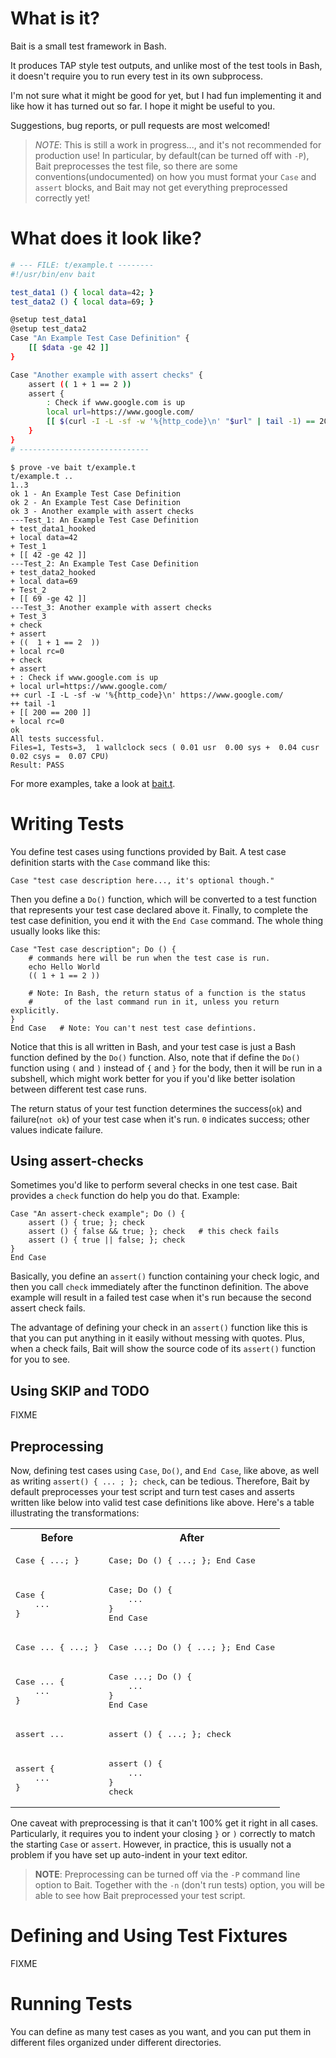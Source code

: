 What is it?
=============
Bait is a small test framework in Bash.

It produces TAP style test outputs, and unlike most of the test tools in Bash,
it doesn't require you to run every test in its own subprocess.

I'm not sure what it might be good for yet, but I had fun implementing it
and like how it has turned out so far. I hope it might be useful to you.

Suggestions, bug reports, or pull requests are most welcomed!

> *NOTE*: This is still a work in progress..., and it's not recommended for production use!
          In particular, by default(can be turned off with `-P`), Bait preprocesses
          the test file, so there are some conventions(undocumented) on how you must format
          your `Case` and `assert` blocks, and Bait may not get everything preprocessed
          correctly yet!


What does it look like?
==========================
```bash
# --- FILE: t/example.t --------
#!/usr/bin/env bait

test_data1 () { local data=42; }
test_data2 () { local data=69; }

@setup test_data1
@setup test_data2
Case "An Example Test Case Definition" {
    [[ $data -ge 42 ]]
}

Case "Another example with assert checks" {
    assert (( 1 + 1 == 2 ))
    assert {
        : Check if www.google.com is up
        local url=https://www.google.com/ 
        [[ $(curl -I -L -sf -w '%{http_code}\n' "$url" | tail -1) == 200 ]]
    }
}
# -----------------------------
```

```
$ prove -ve bait t/example.t
t/example.t .. 
1..3
ok 1 - An Example Test Case Definition
ok 2 - An Example Test Case Definition
ok 3 - Another example with assert checks
---Test_1: An Example Test Case Definition 
+ test_data1_hooked
+ local data=42
+ Test_1
+ [[ 42 -ge 42 ]]
---Test_2: An Example Test Case Definition 
+ test_data2_hooked
+ local data=69
+ Test_2
+ [[ 69 -ge 42 ]]
---Test_3: Another example with assert checks 
+ Test_3
+ check
+ assert
+ ((  1 + 1 == 2  ))
+ local rc=0
+ check
+ assert
+ : Check if www.google.com is up
+ local url=https://www.google.com/
++ curl -I -L -sf -w '%{http_code}\n' https://www.google.com/
++ tail -1
+ [[ 200 == 200 ]]
+ local rc=0
ok
All tests successful.
Files=1, Tests=3,  1 wallclock secs ( 0.01 usr  0.00 sys +  0.04 cusr  0.02 csys =  0.07 CPU)
Result: PASS
```

For more examples, take a look at [bait.t](t/bait.t).


Writing Tests
====================
You define test cases using functions provided by Bait.
A test case definition starts with the `Case` command like this:

    Case "test case description here..., it's optional though."

Then you define a `Do()` function, which will be converted to a test
function that represents your test case declared above it. Finally,
to complete the test case definition, you end it with the `End Case`
command. The whole thing usually looks like this:

    Case "Test case description"; Do () {
        # commands here will be run when the test case is run.
        echo Hello World
        (( 1 + 1 == 2 ))
         
        # Note: In Bash, the return status of a function is the status
        #       of the last command run in it, unless you return explicitly.
    }
    End Case   # Note: You can't nest test case defintions.

Notice that this is all written in Bash, and your test case is just
a Bash function defined by the `Do()` function. Also, note that if define the
`Do()` function using `(` and `)` instead of `{` and `}` for the body, then it
will be run in a subshell, which might work better for you if you'd like better
isolation between different test case runs.

The return status of your test function determines the success(`ok`) and
failure(`not ok`) of your test case when it's run. `0` indicates success; other
values indicate failure.


Using assert-checks
---------------------
Sometimes you'd like to perform several checks in one test case. Bait
provides a `check` function do help you do that. Example:

    Case "An assert-check example"; Do () {
        assert () { true; }; check
        assert () { false && true; }; check   # this check fails
        assert () { true || false; }; check
    }
    End Case

Basically, you define an `assert()` function containing your check logic,
and then you call `check` immediately after the functinon definition.
The above example will result in a failed test case when it's run because the
second assert check fails.

The advantage of defining your check in an `assert()` function like this is that
you can put anything in it easily without messing with quotes. Plus, when a check
fails, Bait will show the source code of its `assert()` function for you to see.

Using SKIP and TODO
----------------------
FIXME

Preprocessing
-----------------
Now, defining test cases using `Case`, `Do()`, and `End Case`, like above, as well
as writing `assert() { ... ; }; check`, can be tedious. Therefore, Bait by default
preprocesses your test script and turn test cases and asserts written like below into
valid test case definitions like above. Here's a table illustrating the transformations:

<table>
<tr><th>Before</th><th>After</th></tr>
<tr>
    <td><pre>Case { ...; }</pre></td><td><pre>Case; Do () { ...; }; End Case</pre></td>
</tr>
<tr>
  <td>
<pre>
Case {
    ...
}
</pre>
  </td>
  <td>
<pre>
Case; Do () {
    ...
}
End Case
</pre>
  </td>
</tr>
<tr><td><pre>Case ... { ...; }</pre></td><td><pre>Case ...; Do () { ...; }; End Case</pre></td></tr>
<tr>
  <td>
<pre>
Case ... {
    ...
}
</pre>
  </td>
  <td>
<pre>
Case ...; Do () {
    ...
}
End Case
</pre>
  </td>
</tr>
<tr><td><pre>assert ...</pre></td><td><pre>assert () { ...; }; check</pre></td></tr>
<tr>
  <td>
<pre>
assert {
    ...
}
</pre>
  </td>
  <td>
<pre>
assert () {
    ...
}
check
</pre>
  </td>
</tr>
</table>


One caveat with preprocessing is that it can't 100% get it right in all cases. Particularly,
it requires you to indent your closing `}` or `)` correctly to match the starting `Case` or `assert`.
However, in practice, this is usually not a problem if you have set up auto-indent in your text editor.

> **NOTE**: Preprocessing can be turned off via the `-P` command line option to Bait. Together with
            the `-n` (don't run tests) option, you will be able to see how Bait preprocessed your
            test script.



Defining and Using Test Fixtures
==================================
FIXME


Running Tests
===============

You can define as many test cases as you want, and you can put them in
different files organized under different directories.





